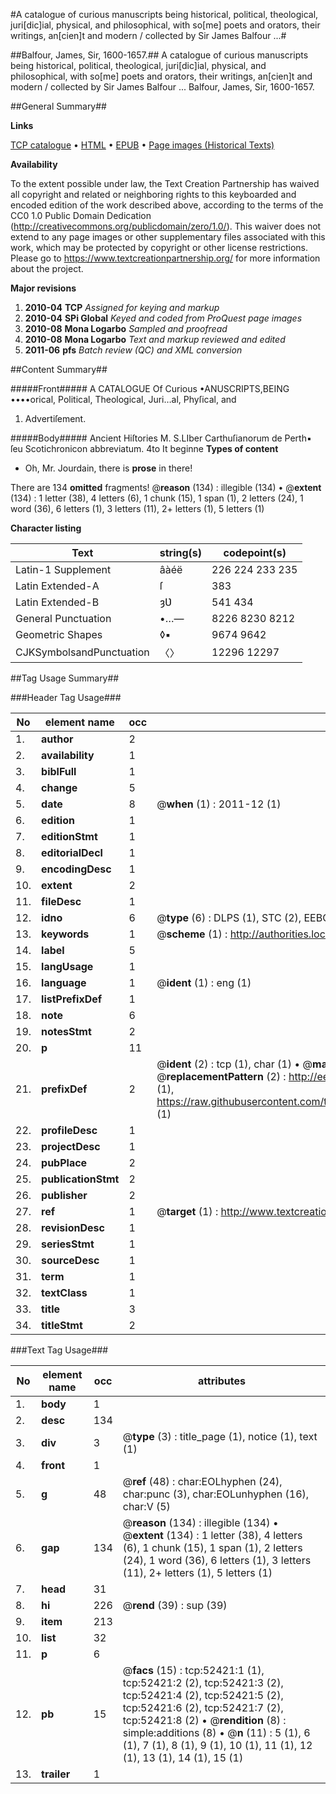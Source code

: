 #A catalogue of curious manuscripts being historical, political, theological, juri[dic]ial, physical, and philosophical, with so[me] poets and orators, their writings, an[cien]t and modern / collected by Sir James Balfour ...#

##Balfour, James, Sir, 1600-1657.##
A catalogue of curious manuscripts being historical, political, theological, juri[dic]ial, physical, and philosophical, with so[me] poets and orators, their writings, an[cien]t and modern / collected by Sir James Balfour ...
Balfour, James, Sir, 1600-1657.

##General Summary##

**Links**

[TCP catalogue](http://www.ota.ox.ac.uk/tcp/)  • 
[HTML](http://tei.it.ox.ac.uk/tcp/Texts-HTML/free/A30/A30156.html)  • 
[EPUB](http://tei.it.ox.ac.uk/tcp/Texts-EPUB/free/A30/A30156.epub) • 
[Page images (Historical Texts)](https://historicaltexts.jisc.ac.uk/eebo-12011359e)

**Availability**

To the extent possible under law, the Text Creation Partnership has waived all copyright and related or neighboring rights to this keyboarded and encoded edition of the work described above, according to the terms of the CC0 1.0 Public Domain Dedication (http://creativecommons.org/publicdomain/zero/1.0/). This waiver does not extend to any page images or other supplementary files associated with this work, which may be protected by copyright or other license restrictions. Please go to https://www.textcreationpartnership.org/ for more information about the project.

**Major revisions**

1. __2010-04__ __TCP__ *Assigned for keying and markup*
1. __2010-04__ __SPi Global__ *Keyed and coded from ProQuest page images*
1. __2010-08__ __Mona Logarbo__ *Sampled and proofread*
1. __2010-08__ __Mona Logarbo__ *Text and markup reviewed and edited*
1. __2011-06__ __pfs__ *Batch review (QC) and XML conversion*

##Content Summary##

#####Front#####
A CATALOGUE Of Curious •ANUSCRIPTS,BEING ••••orical, Political, Theological, Juri…al, Phyſical, and 
1. Advertiſement.

#####Body#####
Ancient Hiſtories M. S.LIber Carthuſianorum de Perth▪ ſeu Scotichronicon abbreviatum. 4to It beginne
**Types of content**

  * Oh, Mr. Jourdain, there is **prose** in there!

There are 134 **omitted** fragments! 
 @__reason__ (134) : illegible (134)  •  @__extent__ (134) : 1 letter (38), 4 letters (6), 1 chunk (15), 1 span (1), 2 letters (24), 1 word (36), 6 letters (1), 3 letters (11), 2+ letters (1), 5 letters (1)

**Character listing**


|Text|string(s)|codepoint(s)|
|---|---|---|
|Latin-1 Supplement|âàéë|226 224 233 235|
|Latin Extended-A|ſ|383|
|Latin Extended-B|ȝƲ|541 434|
|General Punctuation|•…—|8226 8230 8212|
|Geometric Shapes|◊▪|9674 9642|
|CJKSymbolsandPunctuation|〈〉|12296 12297|

##Tag Usage Summary##

###Header Tag Usage###

|No|element name|occ|attributes|
|---|---|---|---|
|1.|__author__|2||
|2.|__availability__|1||
|3.|__biblFull__|1||
|4.|__change__|5||
|5.|__date__|8| @__when__ (1) : 2011-12 (1)|
|6.|__edition__|1||
|7.|__editionStmt__|1||
|8.|__editorialDecl__|1||
|9.|__encodingDesc__|1||
|10.|__extent__|2||
|11.|__fileDesc__|1||
|12.|__idno__|6| @__type__ (6) : DLPS (1), STC (2), EEBO-CITATION (1), OCLC (1), VID (1)|
|13.|__keywords__|1| @__scheme__ (1) : http://authorities.loc.gov/ (1)|
|14.|__label__|5||
|15.|__langUsage__|1||
|16.|__language__|1| @__ident__ (1) : eng (1)|
|17.|__listPrefixDef__|1||
|18.|__note__|6||
|19.|__notesStmt__|2||
|20.|__p__|11||
|21.|__prefixDef__|2| @__ident__ (2) : tcp (1), char (1)  •  @__matchPattern__ (2) : ([0-9\-]+):([0-9IVX]+) (1), (.+) (1)  •  @__replacementPattern__ (2) : http://eebo.chadwyck.com/downloadtiff?vid=$1&page=$2 (1), https://raw.githubusercontent.com/textcreationpartnership/Texts/master/tcpchars.xml#$1 (1)|
|22.|__profileDesc__|1||
|23.|__projectDesc__|1||
|24.|__pubPlace__|2||
|25.|__publicationStmt__|2||
|26.|__publisher__|2||
|27.|__ref__|1| @__target__ (1) : http://www.textcreationpartnership.org/docs/. (1)|
|28.|__revisionDesc__|1||
|29.|__seriesStmt__|1||
|30.|__sourceDesc__|1||
|31.|__term__|1||
|32.|__textClass__|1||
|33.|__title__|3||
|34.|__titleStmt__|2||


###Text Tag Usage###

|No|element name|occ|attributes|
|---|---|---|---|
|1.|__body__|1||
|2.|__desc__|134||
|3.|__div__|3| @__type__ (3) : title_page (1), notice (1), text (1)|
|4.|__front__|1||
|5.|__g__|48| @__ref__ (48) : char:EOLhyphen (24), char:punc (3), char:EOLunhyphen (16), char:V (5)|
|6.|__gap__|134| @__reason__ (134) : illegible (134)  •  @__extent__ (134) : 1 letter (38), 4 letters (6), 1 chunk (15), 1 span (1), 2 letters (24), 1 word (36), 6 letters (1), 3 letters (11), 2+ letters (1), 5 letters (1)|
|7.|__head__|31||
|8.|__hi__|226| @__rend__ (39) : sup (39)|
|9.|__item__|213||
|10.|__list__|32||
|11.|__p__|6||
|12.|__pb__|15| @__facs__ (15) : tcp:52421:1 (1), tcp:52421:2 (2), tcp:52421:3 (2), tcp:52421:4 (2), tcp:52421:5 (2), tcp:52421:6 (2), tcp:52421:7 (2), tcp:52421:8 (2)  •  @__rendition__ (8) : simple:additions (8)  •  @__n__ (11) : 5 (1), 6 (1), 7 (1), 8 (1), 9 (1), 10 (1), 11 (1), 12 (1), 13 (1), 14 (1), 15 (1)|
|13.|__trailer__|1||
